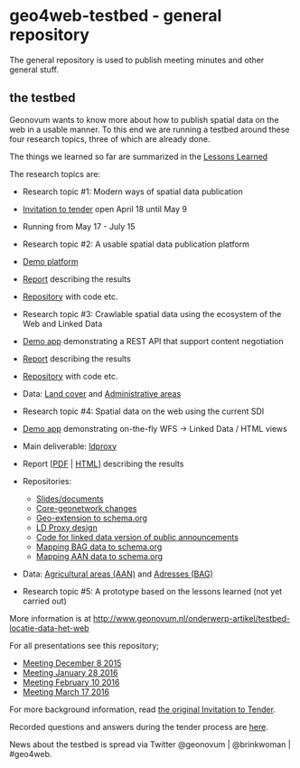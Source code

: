 # geo4web-testbed - general repository
The general repository is used to publish meeting minutes and other general stuff.

## the testbed
Geonovum wants to know more about how to publish spatial data on the web in a usable manner. To this end we are running a testbed around these four research topics, three of which are already done. 

The things we learned so far are summarized in the [Lessons Learned][29]

The research topics are: 
*	Research topic #1: Modern ways of spatial data publication
  *	[Invitation to tender][16] open April 18 until May 9
  *	Running from May 17 - July 15
 
*	Research topic #2: A usable spatial data publication platform
  * [Demo platform][17]
  * [Report][1] describing the results
  * [Repository][2] with code etc.

*	Research topic #3: Crawlable spatial data using the ecosystem of the Web and Linked Data
  *	[Demo app][26] demonstrating a REST API that support content negotiation
  *	[Report][3] describing the results
  * [Repository][4] with code etc.
  * Data: [Land cover][14] and [Administrative areas][15]

*	Research topic #4: Spatial data on the web using the current SDI
  *	[Demo app][27] demonstrating on-the-fly WFS -> Linked Data / HTML views
  *	Main deliverable: [ldproxy][25] 
  *	 Report [[PDF][5] | [HTML][28]] describing the results
  *	Repositories:
    * [Slides/documents][6] 
    * [Core-geonetwork changes][7] 
    * [Geo-extension to schema.org][18] 
    * [LD Proxy design][19]
    * [Code for linked data version of public announcements][20]
    * [Mapping BAG data to schema.org][21]
    * [Mapping AAN data to schema.org][22]
  * Data: [Agricultural areas (AAN)][23] and [Adresses (BAG)][24] 

* Research topic #5: A prototype based on the lessons learned (not yet carried out)

More information is at http://www.geonovum.nl/onderwerp-artikel/testbed-locatie-data-het-web

For all presentations see this repository;
* [Meeting December 8 2015][8]
* [Meeting January 28 2016][9]
* [Meeting February 10 2016][10]
* [Meeting March 17 2016][11]

For more background information, read [the original Invitation to Tender][12]. 

Recorded questions and answers during the tender process are [here][13]. 

News about the testbed is spread via Twitter @geonovum | @brinkwoman | #geo4web. 

[1]: https://github.com/geo4web-testbed/topic2/blob/master/Report.pdf
[2]: https://github.com/geo4web-testbed/topic2	
[3]: https://github.com/geo4web-testbed/topic3/wiki
[4]: https://github.com/geo4web-testbed/topic3
[5]: https://github.com/geo4web-testbed/topic4/blob/master/spatial-data-on-the-web-using-sdi-report.pdf
[6]: https://github.com/geo4web-testbed/topic4
[7]: https://github.com/geo4web-testbed/core-geonetwork
[8]: https://github.com/geo4web-testbed/general/tree/master/Meeting20151208
[9]: https://github.com/geo4web-testbed/general/tree/master/Meeting20160128
[10]: https://github.com/geo4web-testbed/general/tree/master/Meeting20160210
[11]: https://github.com/geo4web-testbed/general/tree/master/Meeting20160317
[12]: https://docs.google.com/document/d/1LQQ0JObMxICpMALg46UuWFnJAfKRcNJED0fpx8utKsg/edit?usp=sharing
[13]: https://github.com/Geonovum/geo4web-testbed/issues?q=is%3Aissue+is%3Aclosed
[14]: https://swaggerhub.com/api/apiwise/landcover/1.0
[15]: https://geo4web.apiwise.nl
[16]: http://www.geonovum.nl/onderwerpen/geo-standaarden/nieuws/invitation-tender-spatial-data-web-%E2%80%93-evaluation-lessons-learned
[17]: http://geonovum.spotzi.com
[18]: https://github.com/geo4web-testbed/geo-extension-to-schemaorg
[19]: https://github.com/geo4web-testbed/ldproxy-design
[20]: https://github.com/geo4web-testbed/topic4-task2
[21]: https://github.com/geo4web-testbed/simpleBAG-to-schemaorg
[22]: https://github.com/geo4web-testbed/aan_to_schema_org
[23]: http://www.ldproxy.net/aan
[24]: http://www.ldproxy.net/bag
[25]: https://github.com/interactive-instruments/ldproxy
[26]: https://geo4web.apiwise.nl/
[27]: http://www.ldproxy.net/
[28]: http://geo4web-testbed.github.io/topic4/
[29]: https://github.com/geo4web-testbed/lessons-learned/wiki
